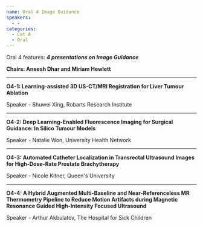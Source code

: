 ```yaml
---
name: Oral 4 Image Guidance
speakers:
  - -
categories:
  - Cat A
  - Oral
---
```


Oral 4 features: _**4 presentations on Image Guidance**_

**Chairs: Aneesh Dhar and Miriam Hewlett**

_____________________________________________________

**O4-1: Learning-assisted 3D US-CT/MRI Registration for Liver Tumour Ablation**

Speaker - Shuwei Xing, Robarts Research Institute

_____________________________________________________

**O4-2: Deep Learning-Enabled Fluorescence Imaging for Surgical Guidance: In Silico Tumour Models**

Speaker - Natalie Won, University Health Network

_____________________________________________________

**O4-3: Automated Catheter Localization in Transrectal Ultrasound Images for High-Dose-Rate Prostate Brachytherapy**

Speaker - Nicole Kitner, Queen's University

_____________________________________________________

**O4-4: A Hybrid Augmented Multi-Baseline and Near-Referenceless MR Thermometry Pipeline to Reduce Motion Artifacts during Magnetic Resonance Guided High-Intensity Focused Ultrasound**

Speaker - Arthur Akbulatov, The Hospital for Sick Children

